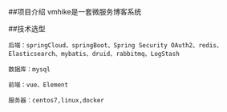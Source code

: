 ##项目介绍
    vmhike是一套微服务博客系统
    
    
##技术选型

    后端：springCloud、springBoot、Spring Security OAuth2、redis、Elasticsearch、mybatis、druid、rabbitmq、LogStash
    
    数据库：mysql
    
    前端：vue、Element
    
    服务器：centos7,linux,docker